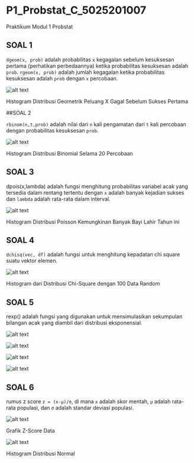 # P1_Probstat_C_5025201007
Praktikum Modul 1 Probstat 

## SOAL 1

`dgeom(x, prob)` adalah probabilitas `x` kegagalan sebelum kesuksesan pertama (perhatikan perbedaannya) ketika probabilitas kesuksesan adalah `prob`.
`rgeom(x, prob)` adalah jumlah kegagalan ketika probabilitas kesuksesan adalah `prob` dengan `x` percobaan.

![alt text](https://github.com/fannyfaizul/praktikum1probskuy/blob/main/assets/2.png)

Histogram Distribusi Geometrik Peluang X Gagal Sebelum Sukses Pertama

##SOAL 2

`rbinom(n,t,prob)` adalah nilai dari `n` kali pengamatan dari `t` kali percobaan dengan probabilitas kesuksesan `prob`.

![alt text](https://github.com/fannyfaizul/praktikum1probskuy/blob/main/assets/1.png)

Histogram Distribusi Binomial Selama 20 Percobaan

## SOAL 3

dpois(x,lambda) adalah fungsi menghitung probabilitas variabel acak yang tersedia dalam rentang tertentu dengan `x` adalah banyak kejadian sukses dan `lambda` adalah rata-rata dalam interval.

![alt text](https://github.com/fannyfaizul/praktikum1probskuy/blob/main/assets/3.png)

Histogram Distribusi Poisson Kemungkinan Banyak Bayi Lahir Tahun ini

## SOAL 4

`dchisq(vec, df)` adalah fungsi untuk menghitung kepadatan chi square suatu vektor elemen.

![alt text](https://github.com/fannyfaizul/praktikum1probskuy/blob/main/assets/4.png)

Histogram dari Distribusi Chi-Square dengan 100 Data Random

## SOAL 5

rexp() adalah fungsi yang digunakan untuk mensimulasikan sekumpulan bilangan acak yang diambil dari distribusi eksponensial.

![alt text](https://github.com/fannyfaizul/praktikum1probskuy/blob/main/assets/5.png)

![alt text](https://github.com/fannyfaizul/praktikum1probskuy/blob/main/assets/6.png)

![alt text](https://github.com/fannyfaizul/praktikum1probskuy/blob/main/assets/7.png)

![alt text](https://github.com/fannyfaizul/praktikum1probskuy/blob/main/assets/8.png)

## SOAL 6

rumus z score `z = (x-μ)/σ`, di mana `x` adalah skor mentah, `μ` adalah rata-rata populasi, dan `σ` adalah standar deviasi populasi.

![alt text](https://github.com/fannyfaizul/praktikum1probskuy/blob/main/assets/10.png)

Grafik Z-Score Data

![alt text](https://github.com/fannyfaizul/praktikum1probskuy/blob/main/assets/9.png)

Histogram Distribusi Normal
